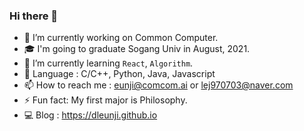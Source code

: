 ### Hi there 👋
- 🔭 I’m currently working on Common Computer.
- 🎓 I'm going to graduate Sogang Univ in August, 2021.
- 🌱 I’m currently learning `React`, `Algorithm`.
- 🐣 Language : C/C++, Python, Java, Javascript
- 📫 How to reach me : eunji@comcom.ai or lej970703@naver.com
- ⚡ Fun fact: My first major is Philosophy.
- 💻 Blog : https://dleunji.github.io

<!--
**dleunji/dleunji** is a ✨ _special_ ✨ repository because its `README.md` (this file) appears on your GitHub profile.

Here are some ideas to get you started:

- 🔭 I’m currently working on Common Computer
- 🌱 I’m currently learning `React`
- 👯 I’m looking to collaborate on ...
- 🤔 I’m looking for help with ...
- 💬 Ask me about ...
- 📫 How to reach me: ...
- 😄 Pronouns: ...
- ⚡ Fun fact: ...
-->
